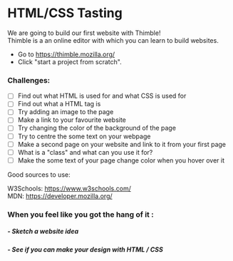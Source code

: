 # HTML/CSS Tasting

We are going to build our first website with Thimble!  
Thimble is a an online editor with which you can learn to build websites.
* Go to https://thimble.mozilla.org/
* Click "start a project from scratch".

### **Challenges:**

- [ ] Find out what HTML is used for and what CSS is used for
- [ ] Find out what a HTML tag is
- [ ] Try adding an image to the page
- [ ] Make a link to your favourite website
- [ ] Try changing the color of the background of the page
- [ ] Try to centre the some text on your webpage
- [ ] Make a second page on your website and link to it from your first page
- [ ] What is a "class" and what can you use it for?
- [ ] Make the some text of your page change color when you hover over it

Good sources to use:

W3Schools: https://www.w3schools.com/  
MDN: https://developer.mozilla.org/

### When you feel like you got the hang of it :

##### - Sketch a website idea
##### - See if you can make your design with HTML / CSS
